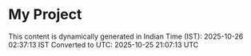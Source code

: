 # My Project

This content is dynamically generated in Indian Time (IST): 2025-10-26 02:37:13 IST
Converted to UTC: 2025-10-25 21:07:13 UTC
